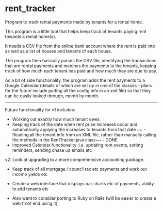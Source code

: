 # rent_tracker
Program to track rental payments made by tenants for a rental home.

This program is a little tool that helps keep track of tenants paying rent towards a rental home(s).

It needs a CSV file from the online bank account where the rent is paid into as well as a list of houses and tenants of 
each house.

The program then basically parses the CSV file, identifying the transactions that are rental payments and matches the 
payments to the tenants, kepping track of how much each tenant has paid and how much they are due to pay.

As a bit of side functionality, the program adds the rent payments to a Google Calendar 
 (details of which are set up in one of the classes - plans for the future include putting all the config info in an 
 xml file) so that they can be easily looked through, month by month.
 
_____________________________________________________________________________________________________________________
Future functionality for v1 includes:
 - Working out exactly how much tenant owes
 - Keeping track of the date when rent price increases occur and automatically applying the increases to tenants 
   from that date
~~ - Reading all the tenant info from an XML file, rather than manually calling the methods in the RentTracker.java class~~ - DONE
 - Improved Calendar functionality. i.e. updating rent events, setting reminders, sending chase up emails etc
 
v2: Look at upgrading to a more comprehensive accounting package.
 - Keep track of all mortgage / council tax etc payments and work out income yields etc
 - Create a web interface that displays bar charts etc of payments, ability to add tenants etc
 
- Also want to consider porting to Ruby on Rails (will be easier to create a web front end using it)
 

